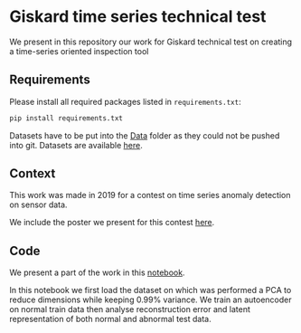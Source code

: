 # Giskard time series technical test
We present in this repository our work for Giskard technical test on creating a time-series oriented inspection tool

## Requirements
Please install all required packages listed in `requirements.txt`:
```bash
pip install requirements.txt
```
Datasets have to be put into the [Data](Data) folder as they could not be pushed into git. Datasets are available [here](https://drive.google.com/drive/folders/17YEkmwEsbYwp3Kanv6CzN-llH5PGfAv3?usp=sharing). 

##  Context
This work was made in 2019 for a contest on time series anomaly detection on sensor data. 

We include the poster we present for this contest [here](poster_airbus.pdf).

## Code
We present a part of the work in this [notebook](Code/Autoencoder_based_anomaly_detection.ipynb). 

In this notebook we first load the dataset on which was performed a PCA to reduce dimensions while keeping 0.99% variance.
We train an autoencoder on normal train data then analyse reconstruction error and latent representation of both normal and abnormal test data. 

